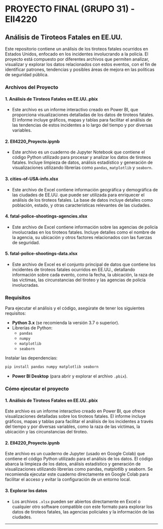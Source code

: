 # PROYECTO FINAL (GRUPO 31) - EII4220 
## Análisis de Tiroteos Fatales en EE.UU.

Este repositorio contiene un análisis de los tiroteos fatales ocurridos en Estados Unidos, enfocado en los incidentes involucrando a la policía. El proyecto está compuesto por diferentes archivos que permiten analizar, visualizar y explorar los datos relacionados con estos eventos, con el fin de identificar patrones, tendencias y posibles áreas de mejora en las políticas de seguridad pública.

### Archivos del Proyecto

#### 1. **Análisis de Tiroteos Fatales en EE.UU..pbix**
   - Este archivo es un informe interactivo creado en Power BI, que proporciona visualizaciones detalladas de los datos de tiroteos fatales. El informe incluye gráficos, mapas y tablas para facilitar el análisis de las tendencias de estos incidentes a lo largo del tiempo y por diversas variables.

#### 2. **EII4220_Proyecto.ipynb**
   - Este archivo es un cuaderno de Jupyter Notebook que contiene el código Python utilizado para procesar y analizar los datos de tiroteos fatales. Incluye limpieza de datos, análisis estadístico y generación de visualizaciones utilizando librerías como `pandas`, `matplotlib` y `seaborn`.

#### 3. **cities-of-USA-info.xlsx**
   - Este archivo de Excel contiene información geográfica y demográfica de las ciudades de EE.UU. que puede ser utilizada para enriquecer el análisis de los tiroteos fatales. La base de datos incluye detalles como población, estado, y otras características relevantes de las ciudades.

#### 4. **fatal-police-shootings-agencies.xlsx**
   - Este archivo de Excel contiene información sobre las agencias de policía involucradas en los tiroteos fatales. Incluye detalles como el nombre de la agencia, su ubicación y otros factores relacionados con las fuerzas de seguridad.

#### 5. **fatal-police-shootings-data.xlsx**
   - Este archivo de Excel es el conjunto principal de datos que contiene los incidentes de tiroteos fatales ocurridos en EE.UU., detallando información sobre cada evento, como la fecha, la ubicación, la raza de las víctimas, las circunstancias del tiroteo y las agencias de policía involucradas.

### Requisitos

Para ejecutar el análisis y el código, asegúrate de tener los siguientes requisitos:

- **Python 3.x** (se recomienda la versión 3.7 o superior).
- Librerías de Python:
  - `pandas`
  - `numpy`
  - `matplotlib`
  - `seaborn`
  
Instalar las dependencias:
```bash
pip install pandas numpy matplotlib seaborn
```

- **Power BI Desktop** (para abrir y explorar el archivo `.pbix`).

### Cómo ejecutar el proyecto

#### 1. Análisis de Tiroteos Fatales en EE.UU..pbix
   Este archivo es un informe interactivo creado en Power BI, que ofrece visualizaciones detalladas sobre los tiroteos fatales. El informe incluye gráficos, mapas y tablas para facilitar el análisis de los incidentes a través del tiempo y por diversas variables, como la raza de las víctimas, la ubicación y las circunstancias del tiroteo.

#### 2. EII4220_Proyecto.ipynb

   Este archivo es un cuaderno de Jupyter (usado en Google Colab) que contiene el código Python utilizado para el análisis de los datos. El código abarca la limpieza de los datos, análisis estadístico y generación de visualizaciones utilizando librerías como pandas, matplotlib y seaborn.
   Se recomienda ejecutar este cuaderno directamente en Google Colab para facilitar el acceso y evitar la configuración de un entorno local.

#### 3. Explorar los datos
- Los archivos `.xlsx` pueden ser abiertos directamente en Excel o cualquier otro software compatible con este formato para explorar los datos de tiroteos fatales, las agencias policiales y la información de las ciudades.
---
